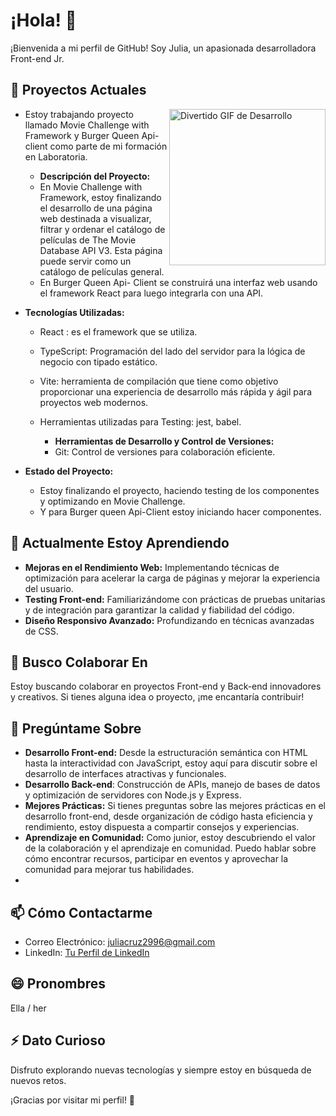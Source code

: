# ¡Hola! 👋 
¡Bienvenida a mi perfil de GitHub! Soy Julia, un apasionada desarrolladora Front-end Jr. 

## 🔭 Proyectos Actuales
<img src="https://media.giphy.com/media/v1.Y2lkPTc5MGI3NjExZXozNHFlaGFtNnZob3Z5YWs2bnlyMzl4c2Z4MnpvcGF1cWh2enRucyZlcD12MV9pbnRlcm5hbF9naWZfYnlfaWQmY3Q9Zw/CuuSHzuc0O166MRfjt/giphy.gif" alt="Divertido GIF de Desarrollo" width="250" align="right"   >

- Estoy trabajando proyecto llamado Movie Challenge with Framework y Burger Queen Api-client como parte de mi formación en Laboratoria.

  - **Descripción del Proyecto:**
  - En Movie Challenge with Framework, estoy finalizando el desarrollo de una página web destinada a visualizar, filtrar y ordenar el catálogo de películas de The Movie Database API V3. Esta página puede servir como un catálogo de películas general.
  - En Burger Queen Api- Client se construirá una interfaz web usando el framework React para luego integrarla con una API.
- **Tecnologías Utilizadas:**
  - React : es el framework que se utiliza.
  - TypeScript: Programación del lado del servidor para la lógica de negocio con tipado estático.
  - Vite: herramienta de compilación que tiene como objetivo proporcionar una experiencia de desarrollo más rápida y ágil para proyectos web modernos.
  - Herramientas utilizadas para Testing: jest, babel. 
 
     - **Herramientas de Desarrollo y Control de Versiones:**
     - Git: Control de versiones para colaboración eficiente.
 
- **Estado del Proyecto:**
  - Estoy finalizando el proyecto, haciendo testing de los componentes y optimizando en Movie Challenge.
  - Y para Burger queen Api-Client estoy iniciando hacer componentes.

## 🌱 Actualmente Estoy Aprendiendo
- **Mejoras en el Rendimiento Web:** Implementando técnicas de optimización para acelerar la carga de páginas y mejorar la experiencia del usuario.
- **Testing Front-end:** Familiarizándome con prácticas de pruebas unitarias y de integración para garantizar la calidad y fiabilidad del código.
- **Diseño Responsivo Avanzado:** Profundizando en técnicas avanzadas de CSS.
 

## 👯 Busco Colaborar En

Estoy buscando colaborar en proyectos Front-end y Back-end innovadores y creativos. Si tienes alguna idea o proyecto, ¡me encantaría contribuir!

## 💬 Pregúntame Sobre
- **Desarrollo Front-end:** Desde la estructuración semántica con HTML hasta la interactividad con JavaScript, estoy aquí para discutir sobre el desarrollo de interfaces atractivas y funcionales.
- **Desarrollo Back-end**: Construcción de APIs, manejo de bases de datos y optimización de servidores con Node.js y Express.
- **Mejores Prácticas:** Si tienes preguntas sobre las mejores prácticas en el desarrollo front-end, desde organización de código hasta eficiencia y rendimiento, estoy dispuesta a compartir consejos y experiencias.
- **Aprendizaje en Comunidad:** Como junior, estoy descubriendo el valor de la colaboración y el aprendizaje en comunidad. Puedo hablar sobre cómo encontrar recursos, participar en eventos y aprovechar la comunidad para mejorar tus habilidades.
- 


## 📫 Cómo Contactarme

- Correo Electrónico: juliacruz2996@gmail.com
- LinkedIn: [Tu Perfil de LinkedIn](https://www.linkedin.com/in/juliacp/)


## 😄 Pronombres

Ella / her

## ⚡ Dato Curioso

Disfruto explorando nuevas tecnologías y siempre estoy en búsqueda de nuevos retos.

¡Gracias por visitar mi perfil! 🚀
